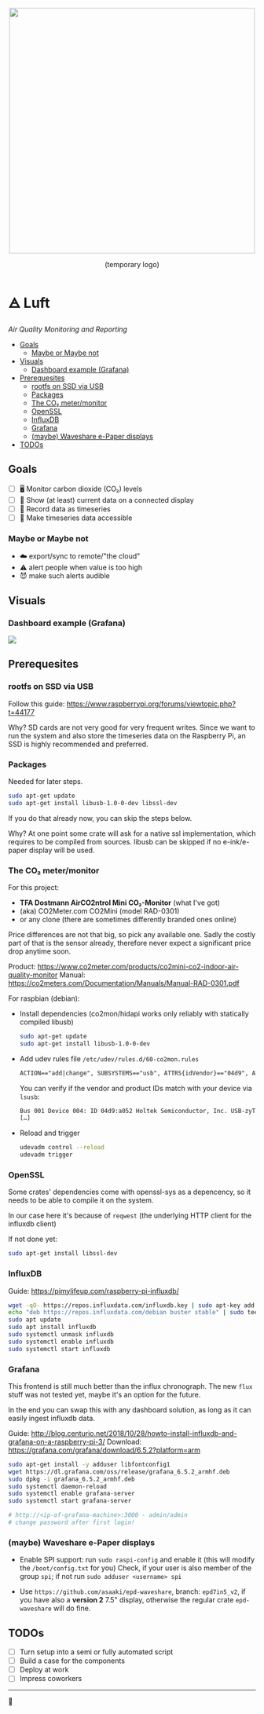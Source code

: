 <p align="center"><img width="500" height="500" src="./air.png"></p>

<p align="center">(temporary logo)</p>

# 🜁 Luft

_Air Quality Monitoring and Reporting_

<!-- vscode extension: Markdown Preview Enhanced; TOC command -->
<!-- @import "[TOC]" {cmd="toc" depthFrom=2 depthTo=6 orderedList=false} -->
<!-- code_chunk_output -->

- [Goals](#goals)
  - [Maybe or Maybe not](#maybe-or-maybe-not)
- [Visuals](#visuals)
  - [Dashboard example (Grafana)](#dashboard-example-grafana)
- [Prerequesites](#prerequesites)
  - [rootfs on SSD via USB](#rootfs-on-ssd-via-usb)
  - [Packages](#packages)
  - [The CO₂ meter/monitor](#the-co2-metermonitor)
  - [OpenSSL](#openssl)
  - [InfluxDB](#influxdb)
  - [Grafana](#grafana)
  - [(maybe) Waveshare e-Paper displays](#maybe-waveshare-e-paper-displays)
- [TODOs](#todos)

<!-- /code_chunk_output -->

## Goals

- [ ] 🖥 Monitor carbon dioxide (CO₂) levels
- [ ] 👀 Show (at least) current data on a connected display
- [ ] 📝 Record data as timeseries
- [ ] 🚪 Make timeseries data accessible

### Maybe or Maybe not

- ☁️ export/sync to remote/"the cloud"
- ⚠️ alert people when value is too high
- 😈 make such alerts audible

## Visuals

### Dashboard example (Grafana)

![](./dashboard-full.png)

## Prerequesites

### rootfs on SSD via USB

Follow this guide: <https://www.raspberrypi.org/forums/viewtopic.php?t=44177>

Why? SD cards are not very good for very frequent writes.
Since we want to run the system and also store the timeseries data on the Raspberry Pi, an SSD is highly recommended and preferred.

### Packages

Needed for later steps.

```sh
sudo apt-get update
sudo apt-get install libusb-1.0-0-dev libssl-dev
```

If you do that already now, you can skip the steps below.

Why? At one point some crate will ask for a native ssl implementation, which requires to be compiled from sources.
libusb can be skipped if no e-ink/e-paper display will be used.

### The CO₂ meter/monitor

For this project:

- **TFA Dostmann AirCO2ntrol Mini CO₂-Monitor** (what I've got)
- (aka) CO2Meter<!--d-->.com CO2Mini (model RAD-0301)
- or any clone (there are sometimes differently branded ones online)

Price differences are not that big, so pick any available one.
Sadly the costly part of that is the sensor already, therefore never expect a significant price drop anytime soon.

Product: <https://www.co2meter.com/products/co2mini-co2-indoor-air-quality-monitor>
Manual: <https://co2meters.com/Documentation/Manuals/Manual-RAD-0301.pdf>

For raspbian (debian):

* Install dependencies (co2mon/hidapi works only reliably with statically compiled libusb)

  ```sh
  sudo apt-get update
  sudo apt-get install libusb-1.0-0-dev
  ```

* Add udev rules file `/etc/udev/rules.d/60-co2mon.rules`

  ```txt
  ACTION=="add|change", SUBSYSTEMS=="usb", ATTRS{idVendor}=="04d9", ATTRS{idProduct}=="a052", MODE:="0666"
  ```

  You can verify if the vendor and product IDs match with your device via `lsusb`:

  ```txt
  Bus 001 Device 004: ID 04d9:a052 Holtek Semiconductor, Inc. USB-zyTemp
  […]
  ```

* Reload and trigger

  ```sh
  udevadm control --reload
  udevadm trigger
  ```

### OpenSSL

Some crates' dependencies come with openssl-sys as a depencency, so it needs to be able to compile it on the system.

In our case here it's because of `reqwest` (the underlying HTTP client for the influxdb client)

If not done yet:

```sh
sudo apt-get install libssl-dev
```

### InfluxDB

Guide: <https://pimylifeup.com/raspberry-pi-influxdb/>

```sh
wget -qO- https://repos.influxdata.com/influxdb.key | sudo apt-key add -
echo "deb https://repos.influxdata.com/debian buster stable" | sudo tee /etc/apt/sources.list.d/influxdb.list
sudo apt update
sudo apt install influxdb
sudo systemctl unmask influxdb
sudo systemctl enable influxdb
sudo systemctl start influxdb
```

### Grafana

This frontend is still much better than the influx chronograph.
The new `flux` stuff was not tested yet, maybe it's an option for the future.

In the end you can swap this with any dashboard solution, as long as it can easily ingest influxdb data.

Guide: <http://blog.centurio.net/2018/10/28/howto-install-influxdb-and-grafana-on-a-raspberry-pi-3/>
Download: <https://grafana.com/grafana/download/6.5.2?platform=arm>

```sh
sudo apt-get install -y adduser libfontconfig1
wget https://dl.grafana.com/oss/release/grafana_6.5.2_armhf.deb
sudo dpkg -i grafana_6.5.2_armhf.deb
sudo systemctl daemon-reload
sudo systemctl enable grafana-server
sudo systemctl start grafana-server

# http://<ip-of-grafana-machine>:3000 - admin/admin
# change password after first login!
```

### (maybe) Waveshare e-Paper displays

* Enable SPI support: run `sudo raspi-config` and enable it
  (this will modify the `/boot/config.txt` for you)
  Check, if your user is also member of the group `spi`;
  if not run `sudo adduser <username> spi`

* Use `https://github.com/asaaki/epd-waveshare`, branch: `epd7in5_v2`, if you have also a **version 2** 7.5" display,
  otherwise the regular crate `epd-waveshare` will do fine.

## TODOs

- [ ] Turn setup into a semi or fully automated script
- [ ] Build a case for the components
- [ ] Deploy at work
- [ ] Impress coworkers

-----

🚏
